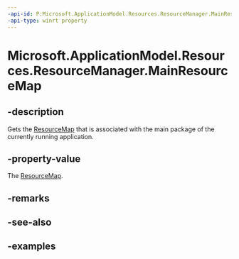 ```yaml
---
-api-id: P:Microsoft.ApplicationModel.Resources.ResourceManager.MainResourceMap
-api-type: winrt property
---
```


# Microsoft.ApplicationModel.Resources.ResourceManager.MainResourceMap

<!--
public Microsoft.ApplicationModel.Resources.ResourceMap MainResourceMap { get; }
-->


## -description

Gets the [ResourceMap](resourcemap.md) that is associated with the main package of the currently running application.

## -property-value

The [ResourceMap](resourcemap.md).

## -remarks

## -see-also

## -examples


